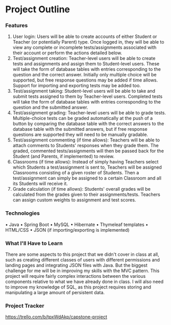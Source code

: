 # Project Outline

### Features

1.	User login: Users will be able to create accounts of either Student or Teacher (or potentially Parent) type.  Once logged in, they will be able to view any complete or incomplete tests/assignments associated with their account or perform the actions detailed below.
2.	Test/assignment creation: Teacher-level users will be able to create tests and assignments and assign them to Student-level users. These will take the form of database tables with entries corresponding to the question and the correct answer. Initially only multiple choice will be supported, but free response questions may be added if time allows. Support for importing and exporting tests may be added too.
3.	Test/assignment taking: Student-level users will be able to take and submit tests assigned to them by Teacher-level users. Completed tests will take the form of database tables with entries corresponding to the question and the submitted answer.
4.	Test/assignment grading: Teacher-level users will be able to grade tests. Multiple-choice tests can be graded automatically at the push of a button by comparing the database table with the correct answers to the database table with the submitted answers, but if free response questions are supported they will need to be manually gradable.
5.	Test/assignment commenting (if time allows): Teachers will be able to attach comments to Students' responses when they grade them. The graded, commented tests/assignments will then be passed back for the Student (and Parents, if implemented) to review.
6.	Classrooms (if time allows): Instead of simply having Teachers select which Students a test/assignment is sent to, Teachers will be assigned Classrooms consisting of a given roster of Students. Then a test/assignment can simply be assigned to a certain Classroom and all its Students will receive it.
7.	Grade calculation (if time allows): Students' overall grades will be calculated from the grades given to their assignments/tests. Teachers can assign custom weights to assignment and test scores.

### Technologies

•	Java
•	Spring Boot
•	MySQL
•	Hibernate
•	Thymeleaf templates
•	HTML/CSS
•	JSON (if importing/exporting is implemented)

### What I'll Have to Learn

There are some aspects to this project that we didn't cover in class at all, such as creating different classes of users with different permissions and landing pages and integrating JSON files with Java. But the biggest challenge for me will be in improving my skills with the MVC pattern. This project will require fairly complex interactions between the various components relative to what we have already done in class. I will also need to improve my knowledge of SQL, as this project requires storing and manipulating a large amount of persistent data.

### Project Tracker

https://trello.com/b/tpxWdAkp/capstone-project
